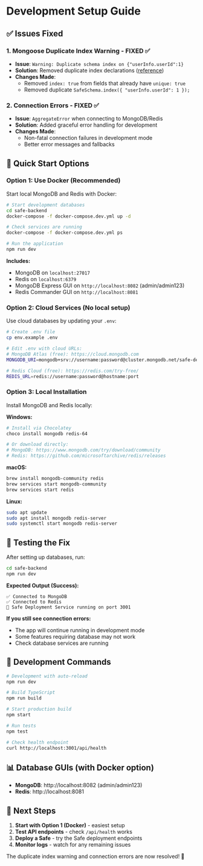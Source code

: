 # Development Setup Guide

## ✅ Issues Fixed

### 1. **Mongoose Duplicate Index Warning** - FIXED ✅

- **Issue**: `Warning: Duplicate schema index on {"userInfo.userId":1}`
- **Solution**: Removed duplicate index declarations ([reference](https://mongoosejs.com/docs/deprecations.html))
- **Changes Made**:
  - Removed `index: true` from fields that already have `unique: true`
  - Removed duplicate `SafeSchema.index({ "userInfo.userId": 1 });`

### 2. **Connection Errors** - FIXED ✅

- **Issue**: `AggregateError` when connecting to MongoDB/Redis
- **Solution**: Added graceful error handling for development
- **Changes Made**:
  - Non-fatal connection failures in development mode
  - Better error messages and fallbacks

## 🚀 Quick Start Options

### Option 1: Use Docker (Recommended)

Start local MongoDB and Redis with Docker:

```bash
# Start development databases
cd safe-backend
docker-compose -f docker-compose.dev.yml up -d

# Check services are running
docker-compose -f docker-compose.dev.yml ps

# Run the application
npm run dev
```

**Includes:**

- MongoDB on `localhost:27017`
- Redis on `localhost:6379`
- MongoDB Express GUI on `http://localhost:8082` (admin/admin123)
- Redis Commander GUI on `http://localhost:8081`

### Option 2: Cloud Services (No local setup)

Use cloud databases by updating your `.env`:

```bash
# Create .env file
cp env.example .env

# Edit .env with cloud URLs:
# MongoDB Atlas (free): https://cloud.mongodb.com
MONGODB_URI=mongodb+srv://username:password@cluster.mongodb.net/safe-deployment-service

# Redis Cloud (free): https://redis.com/try-free/
REDIS_URL=redis://username:password@hostname:port
```

### Option 3: Local Installation

Install MongoDB and Redis locally:

**Windows:**

```bash
# Install via Chocolatey
choco install mongodb redis-64

# Or download directly:
# MongoDB: https://www.mongodb.com/try/download/community
# Redis: https://github.com/microsoftarchive/redis/releases
```

**macOS:**

```bash
brew install mongodb-community redis
brew services start mongodb-community
brew services start redis
```

**Linux:**

```bash
sudo apt update
sudo apt install mongodb redis-server
sudo systemctl start mongodb redis-server
```

## 🧪 Testing the Fix

After setting up databases, run:

```bash
cd safe-backend
npm run dev
```

**Expected Output (Success):**

```
✅ Connected to MongoDB
✅ Connected to Redis
🚀 Safe Deployment Service running on port 3001
```

**If you still see connection errors:**

- The app will continue running in development mode
- Some features requiring database may not work
- Check database services are running

## 🔧 Development Commands

```bash
# Development with auto-reload
npm run dev

# Build TypeScript
npm run build

# Start production build
npm start

# Run tests
npm test

# Check health endpoint
curl http://localhost:3001/api/health
```

## 📊 Database GUIs (with Docker option)

- **MongoDB**: http://localhost:8082 (admin/admin123)
- **Redis**: http://localhost:8081

## 🎯 Next Steps

1. **Start with Option 1 (Docker)** - easiest setup
2. **Test API endpoints** - check `/api/health` works
3. **Deploy a Safe** - try the Safe deployment endpoints
4. **Monitor logs** - watch for any remaining issues

The duplicate index warning and connection errors are now resolved! 🎉
